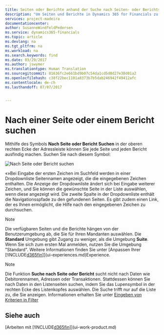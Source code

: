 ```yaml
---
title: Seiten oder Berichte anhand der Suche nach Seiten- oder Berichts-Funktion suchen| Microsoft Docs
description: "Um Seiten und Berichte in Dynamics 365 for Financials zu finden, können Sie die Seite Suchen nach Seite oder Bericht verwenden."
services: project-madeira
documentationcenter: 
author: SusanneWindfeldPedersen
ms.service: dynamics365-financials
ms.topic: article
ms.devlang: na
ms.tgt_pltfrm: na
ms.workload: na
ms.search.keywords: find
ms.date: 03/29/2017
ms.author: jswymer
ms.translationtype: Human Translation
ms.sourcegitcommit: 81636fc2e661bd9b07c54da1cd5d0d27e30d01a2
ms.openlocfilehash: c38f22bec1101a8373b7b5dab246942f49412afc
ms.contentlocale: de-ch
ms.lasthandoff: 07/07/2017


---
```

# <a name="searching-for-a-page-or-report"></a>Nach einer Seite oder einem Bericht suchen
Mithilfe des Symbols **Nach Seite oder Bericht Suchen** in der oberen rechten Ecke der Adressleiste können Sie jede Seite und jeden Bericht ausfindig machen. Suchen Sie nach diesem Symbol:

![Nach Seite oder Bericht suchen](media/ui-search/search.png "Nach Seite oder Bericht suchen")

«»Bei Eingabe der ersten Zeichen im Suchfeld werden in einer Dropdownliste Seitennamen angezeigt, die die eingegebenen Zeichen enthalten. Die Anzeige der Dropdownliste ändert sich bei Eingabe weiterer Zeichen, und Sie können die gewünschte Seite in der Liste auswählen, wenn diese angezeigt wird. Die zweite Spalte in der Dropdownliste enthält die Navigationsspfade zu den gefundenen Seiten. Es gibt zudem einen Link, der es Ihnen ermöglicht, die Hilfe nach den eingegebenen Zeichen zu durchsuchen.

> [!NOTE]  
>   Die verfügbaren Seiten und die Berichte hängen von der Benutzerumgebung ab, die Sie für Ihren Mandanten auswählen. Die **Standard** Umgebung gibt Zugang zu weniger, als die Umgebung **Suite**. Wenn Sie sich zum ersten Mal anmelden, nutzen Sie die Umgebung "Standard". Weitere Informationen finden Sie unter [Anpassen Ihrer [!INCLUDE[d365fin](includes/d365fin_long_md.md)]](ui-experiences.md)Experience.

> [!NOTE]  
>   Die Funktion **Suche nach Seite oder Bericht** sucht nicht nach Daten wie Debitorennamen, Adressen oder Transaktionen. Stattdessen können Sie nach Daten in den Listenseiten suchen, indem Sie das Lupensymbol in der rechten Ecke des Listenkopfes auswählen. Die Suche trifft nur auf die Liste zu, die Sie anzeigen. Informationen erhalten Sie unter [Eingeben von Kriterien in Filter](ui-enter-criteria-filters.md)

## <a name="see-also"></a>Siehe auch
[Arbeiten mit [!INCLUDE[d365fin](includes/d365fin_md.md)]](ui-work-product.md)

